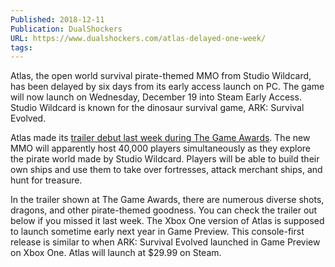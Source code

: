 ```yaml
---
Published: 2018-12-11
Publication: DualShockers
URL: https://www.dualshockers.com/atlas-delayed-one-week/
tags: 
---
```

Atlas, the open world survival pirate-themed MMO from Studio Wildcard, has been delayed by six days from its early access launch on PC. The game will now launch on Wednesday, December 19 into Steam Early Access. Studio Wildcard is known for the dinosaur survival game, ARK: Survival Evolved.

Atlas made its [trailer debut last week during The Game Awards](https://www.dualshockers.com/studio-wildcard-atlas-reveal/). The new MMO will apparently host 40,000 players simultaneously as they explore the pirate world made by Studio Wildcard. Players will be able to build their own ships and use them to take over fortresses, attack merchant ships, and hunt for treasure.

In the trailer shown at The Game Awards, there are numerous diverse shots, dragons, and other pirate-themed goodness. You can check the trailer out below if you missed it last week. The Xbox One version of Atlas is supposed to launch sometime early next year in Game Preview. This console-first release is similar to when ARK: Survival Evolved launched in Game Preview on Xbox One. Atlas will launch at $29.99 on Steam.